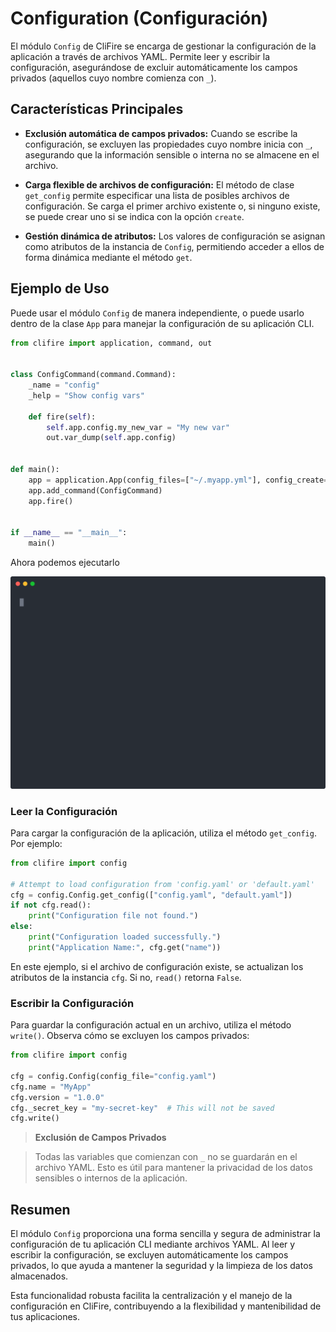 # Configuration (Configuración)

El módulo `Config` de CliFire se encarga de gestionar la configuración de la aplicación a través de archivos YAML. Permite leer y escribir la configuración, asegurándose de excluir automáticamente los campos privados (aquellos cuyo nombre comienza con `_`).

## Características Principales

- **Exclusión automática de campos privados:**
  Cuando se escribe la configuración, se excluyen las propiedades cuyo nombre inicia con `_`, asegurando que la información sensible o interna no se almacene en el archivo.

- **Carga flexible de archivos de configuración:**
  El método de clase `get_config` permite especificar una lista de posibles archivos de configuración. Se carga el primer archivo existente o, si ninguno existe, se puede crear uno si se indica con la opción `create`.

- **Gestión dinámica de atributos:**
  Los valores de configuración se asignan como atributos de la instancia de `Config`, permitiendo acceder a ellos de forma dinámica mediante el método `get`.

## Ejemplo de Uso

Puede usar el módulo `Config` de manera independiente, o puede usarlo dentro de la clase `App` para manejar la configuración de su aplicación CLI.

```python
from clifire import application, command, out


class ConfigCommand(command.Command):
    _name = "config"
    _help = "Show config vars"

    def fire(self):
        self.app.config.my_new_var = "My new var"
        out.var_dump(self.app.config)


def main():
    app = application.App(config_files=["~/.myapp.yml"], config_create=True)
    app.add_command(ConfigCommand)
    app.fire()


if __name__ == "__main__":
    main()
```

Ahora podemos ejecutarlo

![Samplapp_Config](../../assets/records/samplapp_config.svg)

### Leer la Configuración

Para cargar la configuración de la aplicación, utiliza el método `get_config`. Por ejemplo:

```python
from clifire import config

# Attempt to load configuration from 'config.yaml' or 'default.yaml'
cfg = config.Config.get_config(["config.yaml", "default.yaml"])
if not cfg.read():
    print("Configuration file not found.")
else:
    print("Configuration loaded successfully.")
    print("Application Name:", cfg.get("name"))
```

En este ejemplo, si el archivo de configuración existe, se actualizan los atributos de la instancia `cfg`. Si no, `read()` retorna `False`.

### Escribir la Configuración

Para guardar la configuración actual en un archivo, utiliza el método `write()`. Observa cómo se excluyen los campos privados:

```python
from clifire import config

cfg = config.Config(config_file="config.yaml")
cfg.name = "MyApp"
cfg.version = "1.0.0"
cfg._secret_key = "my-secret-key"  # This will not be saved
cfg.write()
```

> **Exclusión de Campos Privados**

> Todas las variables que comienzan con `_` no se guardarán en el archivo YAML. Esto es útil para mantener la privacidad de los datos sensibles o internos de la aplicación.

## Resumen

El módulo `Config` proporciona una forma sencilla y segura de administrar la configuración de tu aplicación CLI mediante archivos YAML. Al leer y escribir la configuración, se excluyen automáticamente los campos privados, lo que ayuda a mantener la seguridad y la limpieza de los datos almacenados.

Esta funcionalidad robusta facilita la centralización y el manejo de la configuración en CliFire, contribuyendo a la flexibilidad y mantenibilidad de tus aplicaciones.
